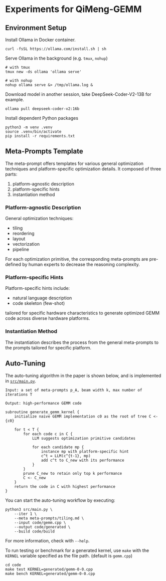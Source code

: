 # Experiments for QiMeng-GEMM

## Environment Setup

Install Ollama in Docker container.

```shell
curl -fsSL https://ollama.com/install.sh | sh
```

Serve Ollama in the background (e.g. `tmux`, `nohup`)

```shell
# with tmux
tmux new -ds ollama 'ollama serve'

# with nohup
nohup ollama serve &> /tmp/ollama.log &
```

Download model in another session, take DeepSeek-Coder-V2-13B for example.

```shell
ollama pull deepseek-coder-v2:16b
```

Install dependent Python packages

```shell
python3 -m venv .venv
source .venv/bin/activate
pip install -r requirements.txt
```

## Meta-Prompts Template

The meta-prompt offers templates for various general optimization techniques and platform-specific optimization details. It composed of three parts:

1. platform-agnostic description
2. platform-specific hints
3. instantiation method

### Platform-agnostic Description

General optimization techniques:

- tiling
- reordering
- layout
- vectorization
- pipeline

For each optimization primitive, the corresponding meta-prompts are pre-defined by human experts to decrease the reasoning complexity.

### Platform-specific Hints

Platform-specific hints include:

- natural language description
- code skeleton (few-shot)

tailored for specific hardware characteristics to generate optimized GEMM code across diverse hardware platforms.

### Instantiation Method

The instantiation describes the process from the general meta-prompts to the prompts tailored for specific platform.

## Auto-Tuning

The auto-tuning algorithm in the paper is shown below, and is implemented in [`src/main.py`](src/main.py).

```
Input: a set of meta-prompts p_A, beam width k, max number of iterations T

Output: high-performance GEMM code

subroutine generate_gemm_kernel {
    initialize naive GEMM implementation c0 as the root of tree C <- {c0}

    for t < T {
        for each code c in C {
            LLM suggests optimization primitive candidates

            for each candidate mp {
                instance mp with platform-specific hint
                c^t = LLM(c^{t-1}, mp)
                add c^t to C_new with its performance
            }
        }
        prune C_new to retain only top k performance
        C <- C_new
    }
    return the code in C with highest performance
}
```

You can start the auto-tuning workflow by executing:

```shell
python3 src/main.py \
    --iter 1 \
    --meta meta-prompts/tiling.md \
    --input code/gemm.cpp \
    --output code/generated \
    --build code/build
```

For more information, check with `--help`.

To run testing or benchmark for a generated kernel, use `make` with the `KERNEL` variable specified as the file path. (default is `gemm.cpp`)

```shell
cd code
make test KERNEL=generated/gemm-0-0.cpp
make bench KERNEL=generated/gemm-0-0.cpp
```

